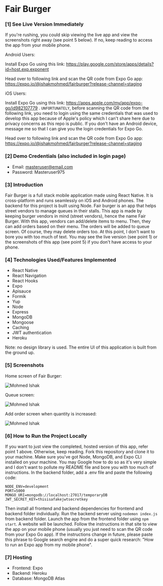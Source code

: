 # Fair Burger

### [1] See Live Version Immediately
If you're rushing, you could skip viewing the live app and view the screenshots right away (see point 5 below). If no, keep reading to access the app from your mobile phone.

Android Users:

Install Expo Go using this link: https://play.google.com/store/apps/details?id=host.exp.exponent 

Head over to following link and scan the QR code from Expo Go app: https://expo.io/@ishakmohmed/fairburger?release-channel=staging

iOS Users:

Install Expo Go using this link: https://apps.apple.com/my/app/expo-go/id982107779 . `UNFORTUNATELY`, before scanning the QR code from the following link, you need to login using the same credentials that was used to develop this app because of Apple's policy which I can't share here due to privacy concerns as this repo is public. If you don't have an Android device, message me so that I can give you the login credentials for Expo Go.

Head over to following link and scan the QR code from Expo Go app: https://expo.io/@ishakmohmed/fairburger?release-channel=staging

### [2] Demo Credentials (also included in login page)
* Email: masteruser@email.com
* Password: Masteruser975

### [3] Introduction
Fair Burger is a full stack mobile application made using React Native. It is cross-platform and runs seamlessly on iOS and Android phones. The backend for this project is built using Node. Fair burger is an app that helps street vendors to manage queues in their stalls. This app is made by keeping burger vendors in mind (street vendors), hence the name Fair Burger. With this app, vendors can add/delete items to menu. Then, they can add orders based on their menu. The orders will be added to queue screen.  Of course, they may delete orders too. At this point, I don't want to bore you with too much of text. You may see the live version (see point 1) or the screenshots of this app (see point 5) if you don't have access to your phone. 

### [4] Technologies Used/Features Implemented
* React Native
* React Navigation
* React Hooks
* Expo 
* Apisauce
* Formik
* Yup
* Node
* Express
* MongoDB
* Mongoose
* Caching
* JWT authentication
* Heroku 

Note: no design library is used. The entire UI of this application is built from the ground up.

### [5] Screenshots
Home screen of Fair Burger:

![Mohmed Ishak](https://user-images.githubusercontent.com/52876913/136454607-30194fcb-5275-4cf8-be32-a6080c975fd7.png)

Queue screen:

![Mohmed Ishak](https://user-images.githubusercontent.com/52876913/136455029-cec58511-a8cd-4bb2-944b-5afc24eb20c9.png)

Add order screen when quantity is increased:

![Mohmed Ishak](https://user-images.githubusercontent.com/52876913/136455346-cd78dd72-58c5-4c5f-a6a8-0f94d0f46089.png)

### [6] How to Run the Project Locally
If you want to just view the completed, hosted version of this app, refer point 1 above. Otherwise, keep reading. Fork this repository and clone it to your machine. Make sure you've got Node, MongoDB, and Expo CLI installed on your machine. You may Google how to do so as it's very simple and I don't want to pollute my README file and bore you with too much of instructions. In the backend folder, add a .env file and paste the following code:
    
    NODE_ENV=development
    PORT=5000
    MONGO_URI=mongodb://localhost:27017/temporaryDB
    JWT_SECRET_KEY=thisisafakejwtsecretkey
Then install all frontend and backend dependencies for frontend and backend folder individually. Run the backend server using ```nodemon index.js``` from backend folder. Launch the app from the frontend folder using ```npm start```. A website will be launched. Follow the instructions in that site to view the app on your mobile phone (usually you just need to scan the QR code from your Expo Go app). If the instructions change in future, please paste this phrase to Google search engine and do a super quick research: "How to run an Expo app from my mobile phone".  

### [7] Hosting
* Frontend: Expo
* Backend: Heroku
* Database: MongoDB Atlas
